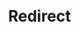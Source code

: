 ﻿---
layout: src/layouts/Redirect.astro
title: Redirect
redirect: /docs/octopus-rest-api/cli/octopus-account-gcp
pubDate:  2023-01-01
navSearch: false
navSitemap: false
navMenu: false
---
